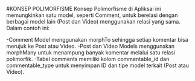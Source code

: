 
#KONSEP POLIMORFISME
Konsep Polimorfisme di Apliksai ini memungkinkan satu model, seperti Comment, untuk berelasi dengan berbagai model lain (Post dan Video) menggunakan relasi yang sama. Dalam contoh ini:

-Comment Model menggunakan morphTo sehingga setiap komentar bisa merujuk ke Post atau Video.
-Post dan Video Models menggunakan morphMany untuk menampung banyak komentar melalui satu relasi polimorfik.
-Tabel comments memiliki kolom commentable_id dan commentable_type untuk menyimpan ID dan tipe model terkait (Post atau Video).
